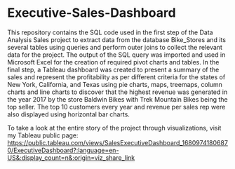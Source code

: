 # Executive-Sales-Dashboard
This repository contains the SQL code used in the first step of the Data Analysis Sales project to extract data from the database Bike_Stores and its several tables 
using queries and perform outer joins to collect the relevant data for the project. The output of the SQL query was imported and used in Microsoft Excel for the creation of required pivot charts and tables. In the final step, a Tableau dashboard was created to present a summary of the sales and represent the profitability as per different criteria for the states of New York, California, and Texas using pie charts, maps, treemaps, column charts and line charts to discover that the highest revenue was generated in the year 2017 by the store Baldwin Bikes with Trek Mountain Bikes being the top seller. The top 10 customers every year and revenue per sales rep were also displayed using horizontal bar charts.

To take a look at the entire story of the project through visualizations, visit my Tableau public page:
https://public.tableau.com/views/SalesExecutiveDashboard_16809741806870/ExecutiveDashboard?:language=en-US&:display_count=n&:origin=viz_share_link
